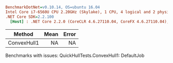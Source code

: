 ``` ini

BenchmarkDotNet=v0.10.14, OS=ubuntu 16.04
Intel Core i7-6560U CPU 2.20GHz (Skylake), 1 CPU, 4 logical and 2 physical cores
.NET Core SDK=2.2.100
  [Host] : .NET Core 2.2.0 (CoreCLR 4.6.27110.04, CoreFX 4.6.27110.04), 64bit RyuJIT


```
|      Method | Mean | Error |
|------------ |-----:|------:|
| ConvexHull1 |   NA |    NA |

Benchmarks with issues:
  QuickHullTests.ConvexHull1: DefaultJob

